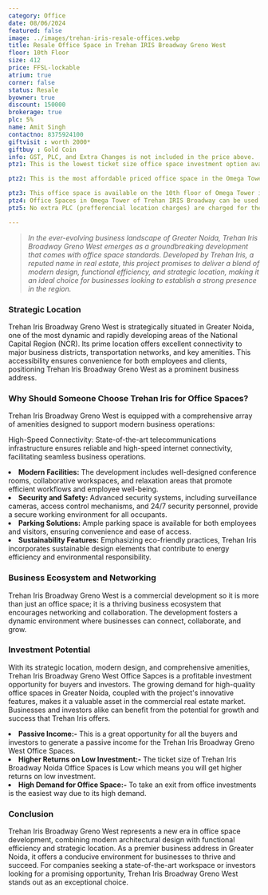 ```yaml
---
category: Office
date: 08/06/2024
featured: false
image: ../images/trehan-iris-resale-offices.webp
title: Resale Office Space in Trehan IRIS Broadway Greno West
floor: 10th Floor
size: 412
price: FFSL-lockable
atrium: true
corner: false
status: Resale
byowner: true
discount: 150000
brokerage: true
plc: 5%
name: Amit Singh
contactno: 8375924100
giftvisit : worth 2000*
giftbuy : Gold Coin
info: GST, PLC, and Extra Changes is not included in the price above.
ptz1: This is the lowest ticket size office space investment option available in Trehan IRIS Broadway.

ptz2: This is the most affordable priced office space in the Omega Tower expected to provide maximum ROI.

ptz3: This office space is available on the 10th floor of Omega Tower in Trehan IRIS Noida Extension providing a beautiful panoramic view of Noida.
ptz4: Office Spaces in Omega Tower of Trehan IRIS Broadway can be used for personal use and also for generating passive income via rental yield.
ptz5: No extra PLC (prefferencial location charges) are charged for these office spaces.

---
```


> _In the ever-evolving business landscape of Greater Noida, Trehan Iris Broadway Greno West emerges as a groundbreaking development that comes with office space standards. Developed by Trehan Iris, a reputed name in real estate, this project promises to deliver a blend of modern design, functional efficiency, and strategic location, making it an ideal choice for businesses looking to establish a strong presence in the region._

### Strategic Location

Trehan Iris Broadway Greno West is strategically situated in Greater Noida, one of the most dynamic and rapidly developing areas of the National Capital Region (NCR). Its prime location offers excellent connectivity to major business districts, transportation networks, and key amenities. This accessibility ensures convenience for both employees and clients, positioning Trehan Iris Broadway Greno West as a prominent business address.

### Why Should Someone Choose Trehan Iris for Office Spaces?

Trehan Iris Broadway Greno West is equipped with a comprehensive array of amenities designed to support modern business operations:

High-Speed Connectivity: State-of-the-art telecommunications infrastructure ensures reliable and high-speed internet connectivity, facilitating seamless business operations.

<li><b>Modern Facilities:</b> The development includes well-designed conference rooms, collaborative workspaces, and relaxation areas that promote efficient workflows and employee well-being.

<li><b> Security and Safety:</b> Advanced security systems, including surveillance cameras, access control mechanisms, and 24/7 security personnel, provide a secure working environment for all occupants.

<li><b> Parking Solutions:</b> Ample parking space is available for both employees and visitors, ensuring convenience and ease of access.

<li><b> Sustainability Features:</b> Emphasizing eco-friendly practices, Trehan Iris incorporates sustainable design elements that contribute to energy efficiency and environmental responsibility.

### Business Ecosystem and Networking

Trehan Iris Broadway Greno West is a commercial development so it is more than just an office space; it is a thriving business ecosystem that encourages networking and collaboration. The development fosters a dynamic environment where businesses can connect, collaborate, and grow.

### Investment Potential

With its strategic location, modern design, and comprehensive amenities, Trehan Iris Broadway Greno West Office Sapces is a profitable investment opportunity for buyers and investors. The growing demand for high-quality office spaces in Greater Noida, coupled with the project's innovative features, makes it a valuable asset in the commercial real estate market. Businesses and investors alike can benefit from the potential for growth and success that Trehan Iris offers.

<li><b> Passive Income:-</b> This is a great opportunity for all the buyers and investors to generate a passive income for the Trehan Iris Broadway Greno West Office Spaces.
<li><b> Higher Returns on Low Investment:-</b> The ticket size of Trehan Iris Broadway Noida Office Spaces is Low which means you will get higher returns on low investment.
<li><b> High Demand for Office Space:-</b> To take an exit from office investments is the easiest way due to its high demand.

### Conclusion

Trehan Iris Broadway Greno West represents a new era in office space development, combining modern architectural design with functional efficiency and strategic location. As a premier business address in Greater Noida, it offers a conducive environment for businesses to thrive and succeed. For companies seeking a state-of-the-art workspace or investors looking for a promising opportunity, Trehan Iris Broadway Greno West stands out as an exceptional choice.
